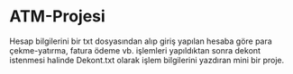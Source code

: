 # ATM-Projesi
Hesap bilgilerini bir txt dosyasından alıp giriş yapılan hesaba göre para çekme-yatırma, fatura ödeme vb. işlemleri yapıldıktan sonra dekont istenmesi halinde Dekont.txt olarak işlem bilgilerini yazdıran mini bir proje.
